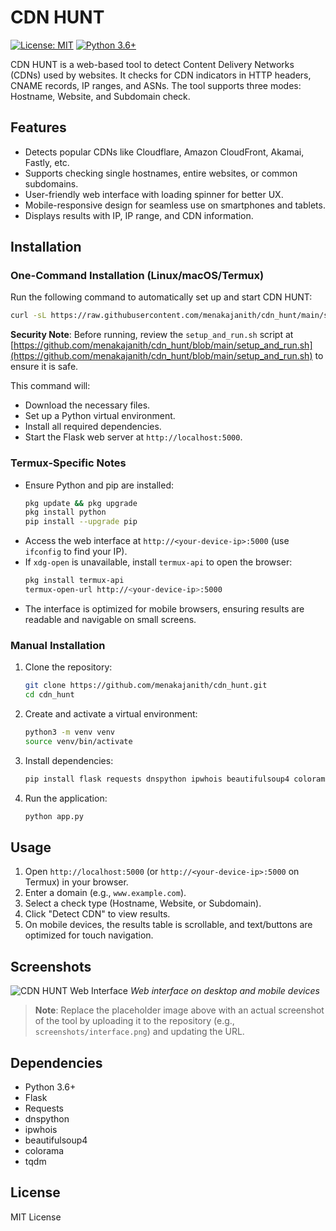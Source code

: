 # CDN HUNT

[![License: MIT](https://img.shields.io/badge/License-MIT-yellow.svg)](https://opensource.org/licenses/MIT)
[![Python 3.6+](https://img.shields.io/badge/python-3.6+-blue.svg)](https://www.python.org/downloads/)

CDN HUNT is a web-based tool to detect Content Delivery Networks (CDNs) used by websites. It checks for CDN indicators in HTTP headers, CNAME records, IP ranges, and ASNs. The tool supports three modes: Hostname, Website, and Subdomain check.

## Features

- Detects popular CDNs like Cloudflare, Amazon CloudFront, Akamai, Fastly, etc.
- Supports checking single hostnames, entire websites, or common subdomains.
- User-friendly web interface with loading spinner for better UX.
- Mobile-responsive design for seamless use on smartphones and tablets.
- Displays results with IP, IP range, and CDN information.

## Installation

### One-Command Installation (Linux/macOS/Termux)

Run the following command to automatically set up and start CDN HUNT:

```bash
curl -sL https://raw.githubusercontent.com/menakajanith/cdn_hunt/main/setup_and_run.sh | bash
```

**Security Note**: Before running, review the `setup_and_run.sh` script at [https://github.com/menakajanith/cdn_hunt/blob/main/setup_and_run.sh](https://github.com/menakajanith/cdn_hunt/blob/main/setup_and_run.sh) to ensure it is safe.

This command will:
- Download the necessary files.
- Set up a Python virtual environment.
- Install all required dependencies.
- Start the Flask web server at `http://localhost:5000`.

### Termux-Specific Notes

- Ensure Python and pip are installed:
  ```bash
  pkg update && pkg upgrade
  pkg install python
  pip install --upgrade pip
  ```
- Access the web interface at `http://<your-device-ip>:5000` (use `ifconfig` to find your IP).
- If `xdg-open` is unavailable, install `termux-api` to open the browser:
  ```bash
  pkg install termux-api
  termux-open-url http://<your-device-ip>:5000
  ```
- The interface is optimized for mobile browsers, ensuring results are readable and navigable on small screens.

### Manual Installation

1. Clone the repository:
   ```bash
   git clone https://github.com/menakajanith/cdn_hunt.git
   cd cdn_hunt
   ```
2. Create and activate a virtual environment:
   ```bash
   python3 -m venv venv
   source venv/bin/activate
   ```
3. Install dependencies:
   ```bash
   pip install flask requests dnspython ipwhois beautifulsoup4 colorama tqdm
   ```
4. Run the application:
   ```bash
   python app.py
   ```

## Usage

1. Open `http://localhost:5000` (or `http://<your-device-ip>:5000` on Termux) in your browser.
2. Enter a domain (e.g., `www.example.com`).
3. Select a check type (Hostname, Website, or Subdomain).
4. Click "Detect CDN" to view results.
5. On mobile devices, the results table is scrollable, and text/buttons are optimized for touch navigation.

## Screenshots

![CDN HUNT Web Interface](https://via.placeholder.com/600x400.png?text=CDN+HUNT+Interface)
*Web interface on desktop and mobile devices*

> **Note**: Replace the placeholder image above with an actual screenshot of the tool by uploading it to the repository (e.g., `screenshots/interface.png`) and updating the URL.

## Dependencies

- Python 3.6+
- Flask
- Requests
- dnspython
- ipwhois
- beautifulsoup4
- colorama
- tqdm

## License

MIT License